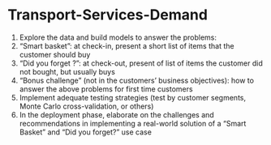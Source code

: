 # Transport-Services-Demand
1. Explore the data and build models to answer the problems:
1. “Smart basket”: at check-in, present a short list of items that
the customer should buy
2. “Did you forget ?”: at check-out, present of list of items the
customer did not bought, but usually buys
2. “Bonus challenge” (not in the customers’ business objectives): how to answer the above problems for first time customers
3. Implement adequate testing strategies (test by customer segments, Monte Carlo cross-validation, or others)
4. In the deployment phase, elaborate on the challenges and recommendations in implementing a real-world solution of a “Smart Basket” and “Did you forget?” use case
